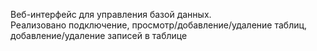Веб-интерфейс для управления базой данных.<br>
Реализовано подключение, просмотр/добавление/удаление таблиц, добавление/удаление записей в таблице